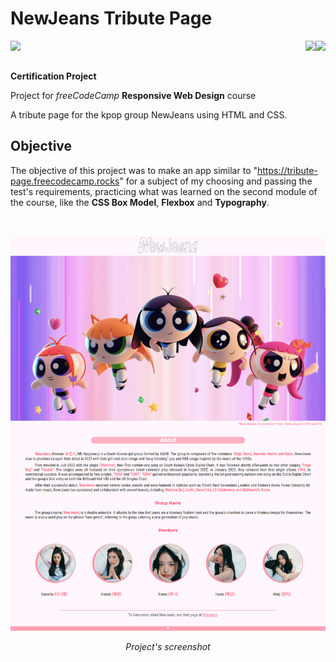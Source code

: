 # NewJeans Tribute Page
<img align="left" src="https://img.shields.io/badge/freecodecamp-27273D?style=for-the-badge&logo=freecodecamp&logoColor=white"><img align="right" src="https://img.shields.io/badge/CSS3-1572B6?style=for-the-badge&logo=css3&logoColor=white"><img align="right" src="https://img.shields.io/badge/HTML5-E34F26?style=for-the-badge&logo=html5&logoColor=white"> 

<br>
<br>

**Certification Project**  

Project for *freeCodeCamp* **Responsive Web Design** course  

A tribute page for the kpop group NewJeans using HTML and CSS.

## Objective
The objective of this project was to make an app similar to "https://tribute-page.freecodecamp.rocks" for a subject of my choosing and passing the test's requirements, practicing what was learned on the second module of the course, like the **CSS Box Model**, **Flexbox** and **Typography**.

<br>

![Project's screenshot](images/screenshot.png)
*<p align="center">Project's screenshot</p>*  